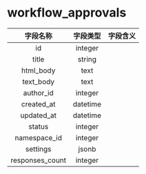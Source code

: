 # workflow_approvals

| 字段名称 | 字段类型 | 字段含义 |
| :-----: | :-----: | :-----: 
| id | integer |  |
| title | string |  |
| html_body | text |  |
| text_body | text |  |
| author_id | integer |  |
| created_at | datetime |  |
| updated_at | datetime |  |
| status | integer |  |
| namespace_id | integer |  |
| settings | jsonb |  |
| responses_count | integer |  |

